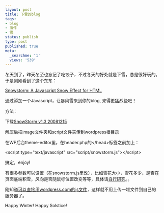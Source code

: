 ```yaml
---
layout: post
title: 下雪的blog
tags:
- blog
- 插件
- 雪
status: publish
type: post
published: true
meta:
  _searchme: '1'
  views: '539'
---
```

冬天到了，昨天冬至也忘记了吃饺子，不过冬天的好处就是下雪，总是很好玩的。于是刚刚看到了这个东东：

<a href="http://www.schillmania.com/projects/snowstorm/" target="_blank">Snowstorm: A Javascript Snow Effect for HTML</a>

通过添加一个Javascript，让暴风雪来到你的blog, 来得更猛烈些吧！

方法：

下载<a href="http://www.schillmania.com/projects/snowstorm/snowstormv13_20081215.zip">SnowStorm v1.3.20081215</a>

解压后把image文件夹和script文件夹传到wordpress根目录

在WP后台theme-editor里，在header.php的&lt;/head&gt;标签之前加上：

&lt;<span class="start-tag">script</span><span class="attribute-name"> type</span>=<span class="attribute-value">"text/javascript" </span><span class="attribute-name">src</span>=<span class="attribute-value">"script/snowstorm.js"</span>&gt;&lt;/<span class="end-tag">script</span>&gt;

搞定，enjoy!

有很多参数可以设置（在<span class="attribute-value">snowstorm.js</span>里改），比如雪花大小，雪花多少，是否在页面底端积雪，风向是否随鼠标位置改变等等，具体请<a href="http://www.schillmania.com/projects/snowstorm/" target="_blank">自行研究</a>。。

刚知道<a href="http://www.awflasher.com/blog/archives/1616" target="_blank">可以直接用wordpress.com的js文件</a>，这样就不用上传一堆文件到自己的服务器了。

Happy Winter! Happy <span id=":23m" dir="ltr">Solstice!</span>

